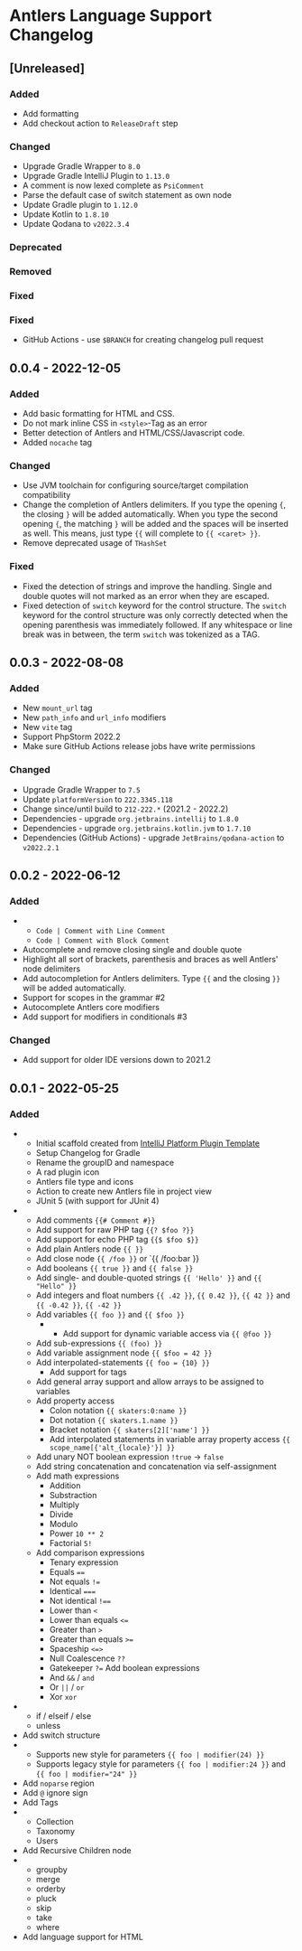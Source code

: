 <!-- Keep a Changelog guide -> https://keepachangelog.com -->

# Antlers Language Support Changelog

## [Unreleased]

### Added
- Add formatting
- Add checkout action to `ReleaseDraft` step

### Changed
- Upgrade Gradle Wrapper to `8.0`
- Upgrade Gradle IntelliJ Plugin to `1.13.0`
- A comment is now lexed complete as `PsiComment`
- Parse the default case of switch statement as own node
- Update Gradle plugin to `1.12.0`
- Update Kotlin to `1.8.10`
- Update Qodana to `v2022.3.4`

### Deprecated

### Removed

### Fixed

### Fixed
- GitHub Actions - use `$BRANCH` for creating changelog pull request

## 0.0.4 - 2022-12-05

### Added
- Add basic formatting for HTML and CSS.
- Do not mark inline CSS in `<style>`-Tag as an error
- Better detection of Antlers and HTML/CSS/Javascript code.
- Added `nocache` tag

### Changed
- Use JVM toolchain for configuring source/target compilation compatibility
- Change the completion of Antlers delimiters. If you type the opening `{`, the closing `}` will be added automatically. When you type the second opening `{`, the matching `}` will be added and the spaces will be inserted as well. This means, just type `{{` will complete to `{{ <caret> }}`.
- Remove deprecated usage of `THashSet`

### Fixed
- Fixed the detection of strings and improve the handling. Single and double quotes will not marked as an error when they are escaped.
- Fixed detection of `switch` keyword for the control structure. The `switch` keyword for the control structure was only correctly detected when the opening parenthesis was immediately followed. If any whitespace or line break was in between, the term 
 `switch` was tokenized as a TAG.

## 0.0.3 - 2022-08-08

### Added
- New `mount_url` tag
- New `path_info` and `url_info` modifiers
- New `vite` tag
- Support PhpStorm 2022.2
- Make sure GitHub Actions release jobs have write permissions

### Changed
- Upgrade Gradle Wrapper to `7.5`
- Update `platformVersion` to `222.3345.118`
- Change since/until build to `212-222.*` (2021.2 - 2022.2)
- Dependencies - upgrade `org.jetbrains.intellij` to `1.8.0`
- Dependencies - upgrade `org.jetbrains.kotlin.jvm` to `1.7.10`
- Dependencies (GitHub Actions) - upgrade `JetBrains/qodana-action` to `v2022.2.1`

## 0.0.2 - 2022-06-12

### Added
- - `Code | Comment with Line Comment`
  - `Code | Comment with Block Comment`
- Autocomplete and remove closing single and double quote
- Highlight all sort of brackets, parenthesis and braces as well Antlers' node delimiters
- Add autocompletion for Antlers delimiters. Type `{{` and the closing `}}` will be added automatically.
- Support for scopes in the grammar #2
- Autocomplete Antlers core modifiers
- Add support for modifiers in conditionals #3

### Changed
- Add support for older IDE versions down to 2021.2

## 0.0.1 - 2022-05-25

### Added
- - Initial scaffold created from [IntelliJ Platform Plugin Template](https://github.com/JetBrains/intellij-platform-plugin-template)
  - Setup Changelog for Gradle
  - Rename the groupID and namespace
  - A rad plugin icon
  - Antlers file type and icons
  - Action to create new Antlers file in project view
  - JUnit 5 (with support for JUnit 4)
- - Add comments `{{# Comment #}}`
  - Add support for raw PHP tag `{{? $foo ?}}`
  - Add support for echo PHP tag `{{$ $foo $}}`
  - Add plain Antlers node `{{ }}`
  - Add close node `{{ /foo }}` or `{{ /foo:bar }} 
  - Add booleans `{{ true }}` and `{{ false }}`
  - Add single- and double-quoted strings `{{ 'Hello' }}` and `{{ "Hello" }}` 
  - Add integers and float numbers `{{ .42 }}`, `{{ 0.42 }}`, `{{ 42 }}` and `{{ -0.42 }}`, `{{ -42 }}`   
  - Add variables `{{ foo }}` and `{{ $foo }}`
    - - Add support for dynamic variable access via `{{ @foo }}`
  - Add sub-expressions `{{ (foo) }}`
  - Add variable assignment node `{{ $foo = 42 }}`
  - Add interpolated-statements `{{ foo = {10} }}`
    - Add support for tags
  - Add general array support and allow arrays to be assigned to variables
  - Add property access
    - Colon notation `{{ skaters:0:name }}` 
    - Dot notation `{{ skaters.1.name }}` 
    - Bracket notation `{{ skaters[2]['name'] }}` 
    - Add interpolated statements in variable array property access `{{ scope_name[{'alt_{locale}'}] }}` 
  - Add unary NOT boolean expression `!true` -> `false`
  - Add string concatenation and concatenation via self-assignment 
  - Add math expressions
    - Addition
    - Substraction
    - Multiply
    - Divide
    - Modulo
    - Power `10 ** 2`
    - Factorial `5!`
  - Add comparison expressions
    - Tenary expression
    - Equals `==`
    - Not equals `!=`
    - Identical `===` 
    - Not identical `!==`
    - Lower than `<`
    - Lower than equals `<=`
    - Greater than `>`
    - Greater than equals `>=`
    - Spaceship `<=>`
    - Null Coalescence `??`
    - Gatekeeper `?=`
  Add boolean expressions
    - And `&&` / `and`
    - Or `||` / `or`
    - Xor `xor`
- - if / elseif / else
  - unless
- Add switch structure
- - Supports new style for parameters `{{ foo | modifier(24) }}`
  - Supports legacy style for parameters `{{ foo | modifier:24 }}` and `{{ foo | modifier="24" }}`
- Add `noparse` region
- Add `@` ignore sign
- Add Tags
- - Collection
  - Taxonomy
  - Users
- Add Recursive Children node
- - groupby
  - merge
  - orderby
  - pluck
  - skip
  - take
  - where
- Add language support for HTML
